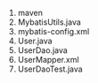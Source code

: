 1. maven
2. MybatisUtils.java
3. mybatis-config.xml
4. User.java
5. UserDao.java
6. UserMapper.xml
7. UserDaoTest.java